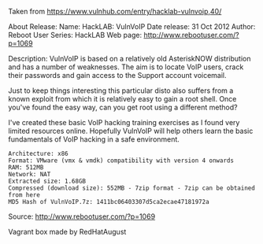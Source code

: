 Taken from https://www.vulnhub.com/entry/hacklab-vulnvoip,40/ 

About Release:
    Name: HackLAB: VulnVoIP
    Date release: 31 Oct 2012
    Author: Reboot User
    Series: HackLAB
    Web page: http://www.rebootuser.com/?p=1069

Description:
VulnVoIP is based on a relatively old AsteriskNOW distribution and has a number of weaknesses. The aim is to locate VoIP users, crack their passwords and gain access to the Support account voicemail.

Just to keep things interesting this particular disto also suffers from a known exploit from which it is relatively easy to gain a root shell. Once you've found the easy way, can you get root using a different method?

I've created these basic VoIP hacking training exercises as I found very limited resources online. Hopefully VulnVoIP will help others learn the basic fundamentals of VoIP hacking in a safe environment.

    Architecture: x86
    Format: VMware (vmx & vmdk) compatibility with version 4 onwards
    RAM: 512MB
    Network: NAT
    Extracted size: 1.68GB
    Compressed (download size): 552MB - 7zip format - 7zip can be obtained from here
    MD5 Hash of VulnVoIP.7z: 1411bc06403307d5ca2ecae47181972a

Source: http://www.rebootuser.com/?p=1069

Vagrant box made by RedHatAugust

